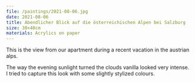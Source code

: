 ```yaml
---
file: /paintings/2021-08-06.jpg
date: 2021-08-06
title: Abendlicher Blick auf die österreichischen Alpen bei Salzburg
size: 30×40cm
materials: Acrylics on paper
---
```


This is the view from our apartment during a recent vacation in the austrian alps.

The way the evening sunlight turned the clouds vanilla looked very intense. I tried to capture this look with some slightly stylized colours.